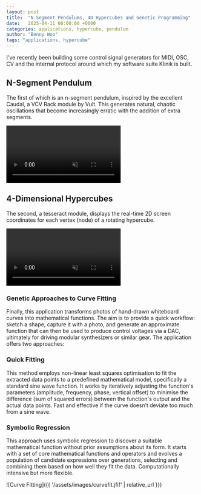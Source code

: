 ```yaml
---
layout: post
title:  "N-Segment Pendulums, 4D Hypercubes and Genetic Programming"
date:   2025-04-11 00:00:00 +0000
categories: applications, hypercube, pendulum
author: "Benny Woo"
tags: "applications, hypercube"
---
```


I've recently been building some control signal generators for MIDI, OSC, CV and the internal protocol around which my software suite Klinik is built.

## N-Segment Pendulum

The first of which is an n-segment pendulum, inspired by the excellent Caudal, a VCV Rack module by Vult. This generates natural, chaotic oscillations that become increasingly erratic with the addition of extra segments.

<video width="60%" loop autoplay muted playsinline>
  <source src="{{ '/assets/videos/pendulum.mp4' | relative_url }}" type="video/mp4">
  Your browser does not support the video tag.
</video>

## 4-Dimensional Hypercubes

The second, a tesseract module, displays the real-time 2D screen coordinates for each vertex (node) of a rotating hypercube.

<video width="60%" loop autoplay muted playsinline>
  <source src="{{ '/assets/videos/hypercube.mp4' | relative_url }}" type="video/mp4">
  Your browser does not support the video tag.
</video>

### Genetic Approaches to Curve Fitting

Finally, this application transforms photos of hand-drawn whiteboard curves into mathematical functions. The aim is to provide a quick workflow: sketch a shape, capture it with a photo, and generate an approximate function that can then be used to produce control voltages via a DAC, ultimately for driving modular synthesizers or similar gear. The application offers two approaches:

### Quick Fitting

This method employs non-linear least squares optimisation to fit the extracted data points to a predefined mathematical model, specifically a standard sine wave function. It works by iteratively adjusting the function's parameters (amplitude, frequency, phase, vertical offset) to minimise the difference (sum of squared errors) between the function's output and the actual data points. Fast and effective if the curve doesn’t deviate too much from a sine wave.

### Symbolic Regression

This approach uses symbolic regression to discover a suitable mathematical function without prior assumptions about its form. It starts with a set of core mathematical functions and operators and evolves a population of candidate expressions over generations, selecting and combining them based on how well they fit the data. Computationally intensive but more flexible.

![Curve Fitting]({{ '/assets/images/curvefit.jfif' | relative_url }})